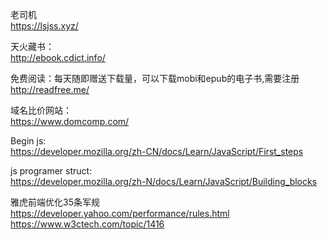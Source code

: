 老司机  
https://lsjss.xyz/

天火藏书：  
http://ebook.cdict.info/

免费阅读：每天随即赠送下载量，可以下载mobi和epub的电子书,需要注册  
http://readfree.me/

域名比价网站：  
https://www.domcomp.com/

Begin js:  
https://developer.mozilla.org/zh-CN/docs/Learn/JavaScript/First_steps

js programer struct:  
https://developer.mozilla.org/zh-N/docs/Learn/JavaScript/Building_blocks

雅虎前端优化35条军规  
https://developer.yahoo.com/performance/rules.html  
https://www.w3ctech.com/topic/1416


